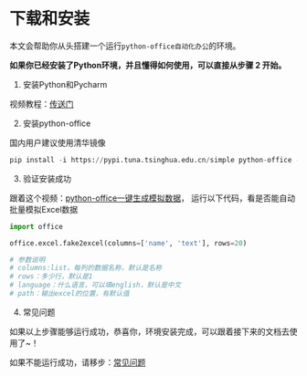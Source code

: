 # 下载和安装

本文会帮助你从头搭建一个运行``python-office自动化办公``的环境。

**如果你已经安装了Python环境，并且懂得如何使用，可以直接从步骤 2 开始。**

1. 安装Python和Pycharm

视频教程：[传送门](https://www.bilibili.com/video/BV1Q44y1u7rV)

2. 安装python-office

国内用户建议使用清华镜像
```python
pip install -i https://pypi.tuna.tsinghua.edu.cn/simple python-office -U
```

3. 验证安装成功

跟着这个视频：[python-office一键生成模拟数据](https://www.bilibili.com/video/BV1wr4y1b7uk?spm_id_from=333.999.0.0)，
运行以下代码，看是否能自动批量模拟Excel数据
```python
import office

office.excel.fake2excel(columns=['name', 'text'], rows=20)

# 参数说明
# columns:list，每列的数据名称，默认是名称
# rows：多少行，默认是1
# language：什么语言，可以填english，默认是中文
# path：输出excel的位置，有默认值
```

4. 常见问题

如果以上步骤能够运行成功，恭喜你，环境安装完成，可以跟着接下来的文档去使用了~！

如果不能运行成功，请移步：[常见问题](https://www.python-office.com/qaq/qaq.html)
